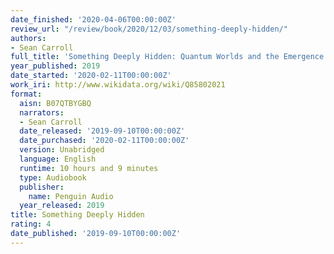```yaml
---
date_finished: '2020-04-06T00:00:00Z'
review_url: "/review/book/2020/12/03/something-deeply-hidden/"
authors:
- Sean Carroll
full_title: 'Something Deeply Hidden: Quantum Worlds and the Emergence of Spacetime'
year_published: 2019
date_started: '2020-02-11T00:00:00Z'
work_iri: http://www.wikidata.org/wiki/Q85802021
format:
  aisn: B07QTBYGBQ
  narrators:
  - Sean Carroll
  date_released: '2019-09-10T00:00:00Z'
  date_purchased: '2020-02-11T00:00:00Z'
  version: Unabridged
  language: English
  runtime: 10 hours and 9 minutes
  type: Audiobook
  publisher:
    name: Penguin Audio
  year_released: 2019
title: Something Deeply Hidden
rating: 4
date_published: '2019-09-10T00:00:00Z'
---
```


